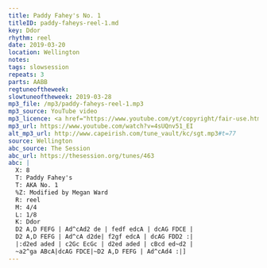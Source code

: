 ```yaml
---
title: Paddy Fahey's No. 1
titleID: paddy-faheys-reel-1.md
key: Ddor
rhythm: reel
date: 2019-03-20
location: Wellington
notes:
tags: slowsession
repeats: 3
parts: AABB
regtuneoftheweek:
slowtuneoftheweek: 2019-03-28
mp3_file: /mp3/paddy-faheys-reel-1.mp3
mp3_source: YouTube video
mp3_licence: <a href="https://www.youtube.com/yt/copyright/fair-use.html">YouTube Fair Use</a>
mp3_url: https://www.youtube.com/watch?v=4sUQnv51_EI
alt_mp3_url: http://www.capeirish.com/tune_vault/kc/sgt.mp3#t=77
source: Wellington
abc_source: The Session
abc_url: https://thesession.org/tunes/463
abc: |
  X: 8
  T: Paddy Fahey's
  T: AKA No. 1
  %Z: Modified by Megan Ward
  R: reel
  M: 4/4
  L: 1/8
  K: Ddor
  D2 A,D FEFG | Ad^cAd2 de | fedf edcA | dcAG FDCE |
  D2 A,D FEFG | Ad^cA d2de| f2gf edcA | dcAG FDD2 :|
  |:d2ed aded | c2Gc EcGc | d2ed aded | cBcd ed~d2 |
  ~a2^ga ABcA|dcAG FDCE|~D2 A,D FEFG | Ad^cAd4 :|]
---
```

